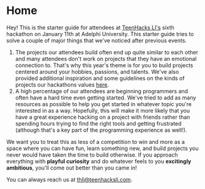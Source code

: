 # Home

Hey! This is the starter guide for attendees at [TeenHacks LI's](https://teenhacksli.com/) sixth hackathon on January 11th at Adelphi University. This starter guide tries to solve a couple of major things that we've noticed after previous events.&#x20;

1. The projects our attendees build often end up quite similar to each other and many attendees don't work on projects that they have an emotional connection to. That's why this year's theme is for you to build projects centered around your hobbies, passions, and talents. We've also provided additional inspiration and some guidelines on the kinds of projects our hackathons values [here](project-ideas.md). &#x20;
2. A high percentage of our attendees are beginning programmers and often have a hard time even getting started. We've tried to add as many resources as possible to help you get started in whatever topic you're interested in as a way. Hopefully, this will make it more likely that you have a great experience hacking on a project with friends rather than spending hours trying to find the right tools and getting frustrated (although that's a key part of the programming experience as well!).&#x20;

We want you to treat this as less of a competition to win and more as a space where you can have fun, learn something new, and build projects you never would have taken the time to build otherwise. If you approach everything with **playful curiosity** and do whatever feels to you **excitingly ambitious**, you'll come out better than you came in!

You can always reach us at thli@teenhacksli.com.&#x20;
